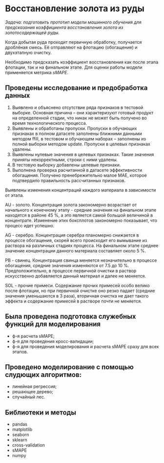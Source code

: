 
# Восстановление золота из руды

*Задача: подготовить прототип модели машинного обучения для предсказания коэффициента восстановления золота из золотосодержащей руды.*

Когда добытая руда проходит первичную обработку, получается дроблёная смесь. Её отправляют на флотацию (обогащение) и двухэтапную очистку.

Необходимо предсказать коэффициент восстановления как после этапа флотации, так и на финальном этапе. Для оценки работы модели применяется метрика *sMAPE*.

## Проведены исследование и предобработка данных
1.	Выявлено и объяснено отсутствие ряда признаков в тестовой выборке. Основная причина – они характеризуют готовый продукт на определенной стадии, что никак не может быть получено во время технологического процесса.
2.	Выявлены и обработаны пропуски. Пропуски в обучающих признаках в полном датасете заполнены ближними данными методом ffill, в тестовом и обучающем наборах – заполнены из полной выборки методом update. Пропуски в целевых признаках удалены.
3.	Выявлены нулевые значения в целевых признаках. Такие значения приняты некорректными, строки с ними удалены.
4.	В тестовую выборку добавлены целевые признаки.
5.	Выполнена проверка расчитанной в датасете эффективности обогащения. Получено пренебрежительно малое MAE, которое подтвердило правильность рассчитанных признаков.

Выявлены изменения концентраций каждого материала в зависимости от этапа.

AU - золото. Концентрация золота закономерно возрастает от начального к конечному этапу - средние значения на финальном этапе находятся в районе 45 %, а это является самой большой величиной в концентрате. Изменение этих боксплотов закономерно показывает, что процесс идет успешно.

AG - серебро. Концентрация серебра планомерно снижается в процессе обогащения, скорей всего происходит его вымывание из раствора на различных стадиях процесса. На финальном этапе среднее значение концентрации данного материала составляет около 5 %.

PB - свинец. Концентрация свинца меняется незначительно в процессе обогащения, средние значения изменяются от 7.5 до 10 %. Предположительно, в процессе первичной очистки в раствор искусственно добавляется данный материал и далее не меняется.

SOL - прочие примеси. Содержание прочих примесей особо велико после флотации, но при первичной очистке оно резко падает (средние значения уменьшаются в 3 раза), вторичная очистка не дает такого эффекта и содержание примесей в растворе почти не меняется.

## Была проведена подготовка служебных функций для моделирования
- ф-я расчета sMAPE;
- ф-я для проведения кросс-валидации;
- ф-я для проведения моделирования и расчета sMAPE сразу для всех этапов.

## Проведено моделирование с помощью слудющих алгоритмов:
- линейная регрессия;
- решающее дерево;
- случайный лес.


## Библиотеки и методы
* pandas
* matplotlib
* seaborn
* sklearn
* cross-validation
* sMAPE
* numpy


```python

```
